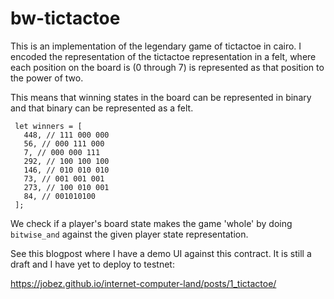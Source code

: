 # bw-tictactoe

This is an implementation of the legendary game of tictactoe in cairo. I encoded the representation of the tictactoe representation in a felt, where each position on the board is (0 through 7) is represented as that position to the power of two.

This means that winning states in the board can be represented in binary and that binary can be represented as a felt.

```cairo
 let winners = [
   448, // 111 000 000
   56, // 000 111 000
   7, // 000 000 111
   292, // 100 100 100
   146, // 010 010 010
   73, // 001 001 001
   273, // 100 010 001
   84, // 001010100  
 ];
```

We check if a player's board state makes the game 'whole' by doing `bitwise_and` against the given player state representation.

See this blogpost where I have a demo UI against this contract. It is still a draft and I have yet to deploy to testnet:

https://jobez.github.io/internet-computer-land/posts/1_tictactoe/
